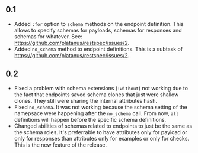 0.1
---

- Added `:for` option to `schema` methods on the endpoint definition. This allows to specify schemas for payloads, schemas for responses and schemas for whatever. See: https://github.com/platanus/restspec/issues/2.
- Added `no_schema` method to endpoint definitions. This is a subtask of https://github.com/platanus/restspec/issues/2..

0.2
---
- Fixed a problem with schema extensions (`:without`) not working due to the fact that endpoints saved schema clones that just were shallow clones. They still were sharing the internal attributes hash.
- Fixed `no_schema`. It was not working because the schema setting of the namepsace were happening after the `no_schema` call. From now, `all` definitions will happen before the specific schema definitions.
- Changed abilities of schemas related to endpoints to just be the same as the schema roles. It's preferrable to have attributes only for payload or only for responses than attributes only for examples or only for checks. This is the new feature of the release.
